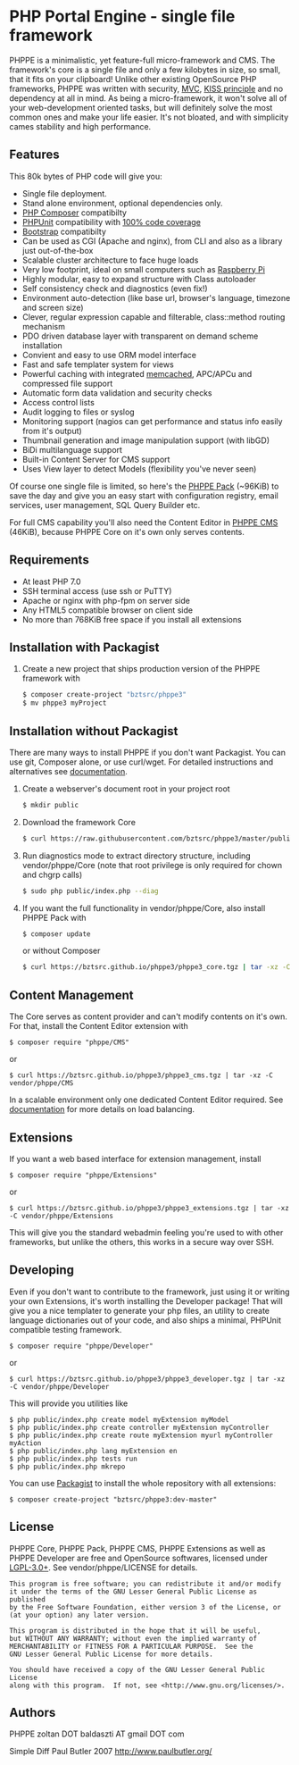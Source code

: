 PHP Portal Engine - single file framework
=========================================

PHPPE is a minimalistic, yet feature-full micro-framework and CMS. The framework's core is a single file and only a few kilobytes in size, so small, that it fits on your clipboard!
Unlike other existing OpenSource PHP frameworks, PHPPE was written with security, [MVC](https://en.wikipedia.org/wiki/Model%E2%80%93view%E2%80%93controller), [KISS principle](http://en.wikipedia.org/wiki/KISS_principle) and no dependency at all in mind.
As being a micro-framework, it won't solve all of your web-development oriented tasks, but will definitely solve the most common ones and make your life easier.
It's not bloated, and with simplicity cames stability and high performance.

Features
--------
This 80k bytes of PHP code will give you:
- Single file deployment.
- Stand alone environment, optional dependencies only.
- [PHP Composer](https://getcomposer.org/) compatibilty
- [PHPUnit](https://phpunit.de) compatibility with [100% code coverage](http://bztsrc.github.io/phppe3/coverage)
- [Bootstrap](https://getbootstrap.com/) compatibilty
- Can be used as CGI (Apache and nginx), from CLI and also as a library just out-of-the-box
- Scalable cluster architecture to face huge loads
- Very low footprint, ideal on small computers such as [Raspberry Pi](https://www.raspberrypi.org/)
- Highly modular, easy to expand structure with Class autoloader
- Self consistency check and diagnostics (even fix!)
- Environment auto-detection (like base url, browser's language, timezone and screen size)
- Clever, regular expression capable and filterable, class::method routing mechanism
- PDO driven database layer with transparent on demand scheme installation
- Convient and easy to use ORM model interface
- Fast and safe templater system for views
- Powerful caching with integrated [memcached](http://memcached.org/), APC/APCu and compressed file support
- Automatic form data validation and security checks
- Access control lists
- Audit logging to files or syslog
- Monitoring support (nagios can get performance and status info easily from it's output)
- Thumbnail generation and image manipulation support (with libGD)
- BiDi multilanguage support
- Built-in Content Server for CMS support
- Uses View layer to detect Models (flexibility you've never seen)

Of course one single file is limited, so here's the [PHPPE Pack](http://bztsrc.github.io/phppe3/phppe3_core.tgz) (~96KiB) to save the day and give you an easy start with configuration registry, email services, user management, SQL Query Builder etc.

For full CMS capability you'll also need the Content Editor in [PHPPE CMS](http://bztsrc.github.io/phppe3/phppe3_cms.tgz) (46KiB), because PHPPE Core on it's own only serves contents.

Requirements
------------

- At least PHP 7.0
- SSH terminal access (use ssh or PuTTY)
- Apache or nginx with php-fpm on server side
- Any HTML5 compatible browser on client side
- No more than 768KiB free space if you install all extensions

Installation with Packagist
---------------------------
1. Create a new project that ships production version of the PHPPE framework with

    ``` sh
    $ composer create-project "bztsrc/phppe3"
    $ mv phppe3 myProject
    ```

Installation without Packagist
------------------------------

There are many ways to install PHPPE if you don't want Packagist. You can use git, Composer alone, or use curl/wget.
For detailed instructions and alternatives see [documentation](http://bztsrc.github.io/phppe3/index.html#install).

1. Create a webserver's document root in your project root

    ``` sh
    $ mkdir public
    ```

2. Download the framework Core

    ``` sh
    $ curl https://raw.githubusercontent.com/bztsrc/phppe3/master/public/index.php >public/index.php
    ```

3. Run diagnostics mode to extract directory structure, including vendor/phppe/Core (note that root privilege is only required for chown and chgrp calls)

    ``` sh
    $ sudo php public/index.php --diag
    ```

4. If you want the full functionality in vendor/phppe/Core, also install PHPPE Pack with

    ``` sh
    $ composer update
    ```

    or without Composer

    ``` sh
    $ curl https://bztsrc.github.io/phppe3/phppe3_core.tgz | tar -xz -C vendor/phppe/Core && sudo php public/index.php --diag
    ```

Content Management
------------------

The Core serves as content provider and can't modify contents on it's own. For that, install the Content Editor extension with

    $ composer require "phppe/CMS"

or

    $ curl https://bztsrc.github.io/phppe3/phppe3_cms.tgz | tar -xz -C vendor/phppe/CMS

In a scalable environment only one dedicated Content Editor required. See [documentation](http://bztsrc.github.io/phppe3/index.html#contents) for more details on load balancing.

Extensions
----------

If you want a web based interface for extension management, install

    $ composer require "phppe/Extensions"

or

    $ curl https://bztsrc.github.io/phppe3/phppe3_extensions.tgz | tar -xz -C vendor/phppe/Extensions

This will give you the standard webadmin feeling you're used to with other frameworks, but unlike the others, this works in a secure way over SSH.

Developing
----------

Even if you don't want to contribute to the framework, just using it or writing your own Extensions, it's worth installing the Developer package!
That will give you a nice templater to generate your php files, an utility to create language dictionaries out of your code, and also ships a minimal, PHPUnit compatible testing framework.

    $ composer require "phppe/Developer"

or

    $ curl https://bztsrc.github.io/phppe3/phppe3_developer.tgz | tar -xz -C vendor/phppe/Developer

This will provide you utilities like

    $ php public/index.php create model myExtension myModel
    $ php public/index.php create controller myExtension myController
    $ php public/index.php create route myExtension myurl myController myAction
    $ php public/index.php lang myExtension en
    $ php public/index.php tests run
    $ php public/index.php mkrepo

You can use [Packagist](https://packagist.org/packages/bztsrc/phppe3) to install the whole repository with all extensions:

    $ composer create-project "bztsrc/phppe3:dev-master"

License
-------

PHPPE Core, PHPPE Pack, PHPPE CMS, PHPPE Extensions as well as PHPPE Developer are free and OpenSource softwares, licensed under [LGPL-3.0+](http://www.gnu.org/licenses/). See vendor/phppe/LICENSE for details.

    This program is free software; you can redistribute it and/or modify
    it under the terms of the GNU Lesser General Public License as published
    by the Free Software Foundation, either version 3 of the License, or
    (at your option) any later version.

    This program is distributed in the hope that it will be useful,
    but WITHOUT ANY WARRANTY; without even the implied warranty of
    MERCHANTABILITY or FITNESS FOR A PARTICULAR PURPOSE.  See the
    GNU Lesser General Public License for more details.

    You should have received a copy of the GNU Lesser General Public License
    along with this program.  If not, see <http://www.gnu.org/licenses/>.

Authors
-------

PHPPE
zoltan DOT baldaszti AT gmail DOT com

Simple Diff
Paul Butler 2007 <http://www.paulbutler.org/>
